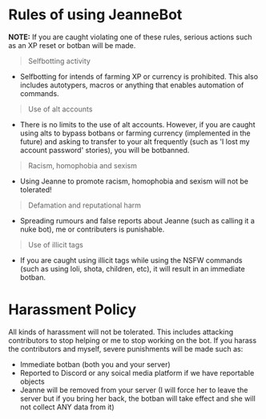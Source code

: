# Rules of using JeanneBot

**NOTE:** If you are caught violating one of these rules, serious actions such as an XP reset or botban will be made.

> Selfbotting activity

* Selfbotting for intends of farming XP or currency is prohibited. This also includes autotypers, macros or anything that enables automation of commands.

> Use of alt accounts

* There is no limits to the use of alt accounts. However, if you are caught using alts to bypass botbans or farming currency (implemented in the future) and asking to transfer to your alt frequently (such as 'I lost my account password' stories), you will be botbanned.

> Racism, homophobia and sexism

* Using Jeanne to promote racism, homophobia and sexism will not be tolerated!

> Defamation and reputational harm

* Spreading rumours and false reports about Jeanne (such as calling it a nuke bot), me or contributers is punishable.

> Use of illicit tags

* If you are caught using illicit tags while using the NSFW commands (such as using loli, shota, children, etc), it will result in an immediate botban.

# Harassment Policy

All kinds of harassment will not be tolerated. This includes attacking contributors to stop helping or me to stop working on the bot. If you harass the contributors and myself, severe punishments will be made such as:

* Immediate botban (both you and your server)
* Reported to Discord or any soical media platform if we have reportable objects
* Jeanne will be removed from your server (I will force her to leave the server but if you bring her back, the botban will take effect and she will not collect ANY data from it)
